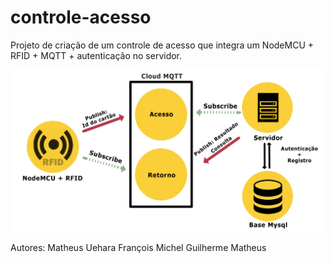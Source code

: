 # controle-acesso

Projeto de criação de um controle de acesso que integra um NodeMCU + RFID + MQTT + autenticação no servidor.

![alt tag](https://raw.githubusercontent.com/MatheusUehara/controle-acesso/master/img/arquitetura.png)

Autores: Matheus Uehara
        François Michel
        Guilherme Matheus

